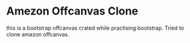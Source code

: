 # Amezon Offcanvas Clone
this is a bootstrap offcanvas crated while practising bootstrap.
Tried to clone amazon offcanvas.
